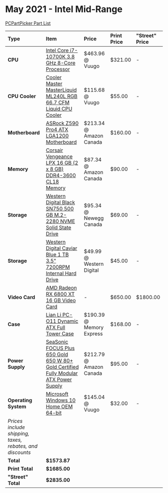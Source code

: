 # May 2021 - Intel Mid-Range

[PCPartPicker Part List](https://ca.pcpartpicker.com/list/gDWzXy)

Type|Item|Price|Print Price|"Street" Price
:----|:----|:----|:----|:----
**CPU** | [Intel Core i7-10700K 3.8 GHz 8-Core Processor](https://ca.pcpartpicker.com/product/yhxbt6/intel-core-i7-10700k-38-ghz-8-core-processor-bx8070110700k) | $463.96 @ Vuugo | $321.00 |-
**CPU Cooler** | [Cooler Master MasterLiquid ML240L RGB 66.7 CFM Liquid CPU Cooler](https://ca.pcpartpicker.com/product/RcdFf7/cooler-master-masterliquid-ml240l-rgb-667-cfm-liquid-cpu-cooler-mlw-d24m-a20pc-r1) | $115.68 @ Vuugo | $55.00 |-
**Motherboard** | [ASRock Z590 Pro4 ATX LGA1200 Motherboard](https://ca.pcpartpicker.com/product/GhqPxr/asrock-z590-pro4-atx-lga1200-motherboard-z590-pro4) | $213.34 @ Amazon Canada | $160.00 |-
**Memory** | [Corsair Vengeance LPX 16 GB (2 x 8 GB) DDR4-3600 CL18 Memory](https://ca.pcpartpicker.com/product/VNJtt6/corsair-16-gb-2-x-8-gb-ddr4-3600-memory-cmk16gx4m2d3600c18) | $87.34 @ Amazon Canada | $90.00 |-
**Storage** | [Western Digital Black SN750 500 GB M.2-2280 NVME Solid State Drive](https://ca.pcpartpicker.com/product/KTQG3C/western-digital-wd_black-sn750-500-gb-m2-2280-nvme-solid-state-drive-wds500g3x0c) | $95.34 @ Newegg Canada | $69.00 |-
**Storage** | [Western Digital Caviar Blue 1 TB 3.5" 7200RPM Internal Hard Drive](https://ca.pcpartpicker.com/product/MwW9TW/western-digital-internal-hard-drive-wd10ezex) | $49.99 @ Western Digital | $45.00 |-
**Video Card** | [AMD Radeon RX 6800 XT 16 GB Video Card](https://ca.pcpartpicker.com/product/m8Tp99/amd-radeon-rx-6800-xt-16-gb-video-card-100-438370) |- | $650.00 | $1800.00
**Case** | [Lian Li PC-O11 Dynamic ATX Full Tower Case](https://ca.pcpartpicker.com/product/Hwkj4D/lian-li-pc-o11dx-atx-full-tower-case-pc-o11dx) | $190.39 @ Memory Express | $168.00 |-
**Power Supply** | [SeaSonic FOCUS Plus 650 Gold 650 W 80+ Gold Certified Fully Modular ATX Power Supply](https://ca.pcpartpicker.com/product/WrNypg/seasonic-focus-plus-gold-650w-80-gold-certified-fully-modular-atx-power-supply-ssr-650fx) | $212.79 @ Amazon Canada | $95.00 |-
**Operating System** | [Microsoft Windows 10 Home OEM 64-bit](https://ca.pcpartpicker.com/product/wtgPxr/microsoft-os-kw900140) | $145.04 @ Vuugo | $32.00 |-
 | *Prices include shipping, taxes, rebates, and discounts* |
 | **Total** | **$1573.87**
 | **Print Total** | **$1685.00**
 | **"Street" Total** | **$2835.00**
